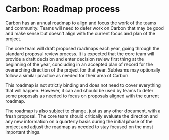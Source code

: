 <!--
Part of the Carbon Language project, under the Apache License v2.0 with LLVM
Exceptions. See /LICENSE for license information.
SPDX-License-Identifier: Apache-2.0 WITH LLVM-exception
-->

# Carbon: Roadmap process

Carbon has an annual roadmap to align and focus the work of the teams and
community. Teams will need to defer work on Carbon that may be good and make
sense but doesn't align with the current focus and plan of the project.

The core team will draft proposed roadmaps each year, going through the standard
proposal review process. It is expected that the core team will provide a draft
decision and enter decision review first thing at the beginning of the year,
concluding in an accepted plan of record for the overarching direction of the
project for that year. Subteams may optionally follow a similar practice as
needed for their area of Carbon.

This roadmap is not strictly binding and does not need to cover everything that
will happen. However, it can and should be used by teams to defer some proposals
as needed to focus on proposals aligned with the current roadmap.

The roadmap is also subject to change, just as any other document, with a fresh
proposal. The core team should critically evaluate the direction and any new
information on a quarterly basis during the initial phase of the project and
adjust the roadmap as needed to stay focused on the most important things.
